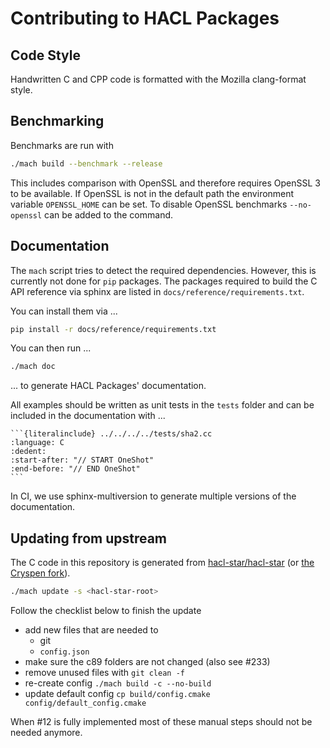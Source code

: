 # Contributing to HACL Packages

## Code Style

Handwritten C and CPP code is formatted with the Mozilla clang-format style.

## Benchmarking

Benchmarks are run with

```bash
./mach build --benchmark --release
```

This includes comparison with OpenSSL and therefore requires OpenSSL 3 to be
available.
If OpenSSL is not in the default path the environment variable `OPENSSL_HOME`
can be set.
To disable OpenSSL benchmarks `--no-openssl` can be added to the command.

## Documentation

The `mach` script tries to detect the required dependencies.
However, this is currently not done for `pip` packages.
The packages required to build the C API reference via sphinx are listed in `docs/reference/requirements.txt`.

You can install them via ...

```sh
pip install -r docs/reference/requirements.txt
```

You can then run ...

```sh
./mach doc
```

... to generate HACL Packages' documentation.

All examples should be written as unit tests in the `tests` folder and can be included in the documentation with ...

	```{literalinclude} ../../../../tests/sha2.cc
	:language: C
	:dedent:
	:start-after: "// START OneShot"
	:end-before: "// END OneShot"
	```
In CI, we use sphinx-multiversion to generate multiple versions of the documentation.

## Updating from upstream
The C code in this repository is generated from [hacl-star/hacl-star] (or [the
Cryspen fork]).

```sh
./mach update -s <hacl-star-root>
```

Follow the checklist below to finish the update
- add new files that are needed to
  - git
  - `config.json`
- make sure the c89 folders are not changed (also see #233)
- remove unused files with `git clean -f`
- re-create config `./mach build -c --no-build`
- update default config `cp build/config.cmake config/default_config.cmake`

When #12 is fully implemented most of these manual steps should not be needed anymore.

[hacl-star/hacl-star]: https://github.com/hacl-star/hacl-star
[the Cryspen fork]: https://github.com/cryspen/hacl-star
